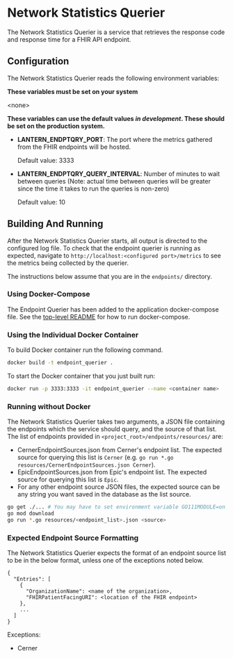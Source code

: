 
# Network Statistics Querier
The Network Statistics Querier is a service that retrieves the response code and response time for a FHIR API endpoint.

## Configuration
The Network Statistics Querier reads the following environment variables:

**These variables must be set on your system**

\<none>

**These variables can use the default values *in development*. These should be set on the production system.**

* **LANTERN_ENDPTQRY_PORT**: The port where the metrics gathered from the FHIR endpoints will be hosted.

  Default value: 3333

* **LANTERN_ENDPTQRY_QUERY_INTERVAL**: Number of minutes to wait between queries (Note: actual time between queries will be greater since the time it takes to run the queries is non-zero)

  Default value: 10

## Building And Running

After the Network Statistics Querier starts, all output is directed to the configured log file. To check that the endpoint querier is running as expected, navigate to `http://localhost:<configured port>/metrics` to see the metrics being collected by the querier.

The instructions below assume that you are in the `endpoints/` directory.

### Using Docker-Compose

The Endpoint Querier has been added to the application docker-compose file. See the [top-level README](../README.md) for how to run docker-compose.

### Using the Individual Docker Container

To build Docker container run the following command.

```bash
docker build -t endpoint_querier .
```

To start the Docker container that you just built run:

```bash
docker run -p 3333:3333 -it endpoint_querier --name <container name>
```

### Running without Docker

The Network Statistics Querier takes two arguments, a JSON file containing the endpoints which the service should query, and the source of that list. The list of endpoints provided in `<project_root>/endpoints/resources/` are:
* CernerEndpointSources.json from Cerner's endpoint list. The expected source for querying this list is `Cerner` (e.g. `go run *.go resources/CernerEndpointSources.json Cerner`).
* EpicEndpointSources.json from Epic's endpoint list. The expected source for querying this list is `Epic`.
* For any other endpoint source JSON files, the expected source can be any string you want saved in the database as the list source.

```bash
go get ./... # You may have to set environment variable GO111MODULE=on
go mod download
go run *.go resources/<endpoint_list>.json <source>
```

### Expected Endpoint Source Formatting

The Network Statistics Querier expects the format of an endpoint source list to be in the below format, unless one of the exceptions noted below.

```
{
  "Entries": [
    {
      "OrganizationName": <name of the organization>,
      "FHIRPatientFacingURI": <location of the FHIR endpoint>
    },
    ...
  ]
}
```

Exceptions:
* Cerner